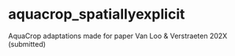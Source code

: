 # aquacrop_spatiallyexplicit
AquaCrop adaptations made for paper Van Loo &amp; Verstraeten 202X (submitted)
